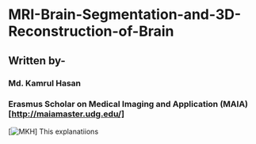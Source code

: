 # MRI-Brain-Segmentation-and-3D-Reconstruction-of-Brain
## Written by-
### Md. Kamrul Hasan 
### Erasmus Scholar on Medical Imaging and Application (MAIA) [http://maiamaster.udg.edu/]
[![MKH](https://cdn.rawgit.com/sindresorhus/awesome/d7305f38d29fed78fa85652e3a63e154dd8e8829/media/badge.svg)] 
This explanatiions 

